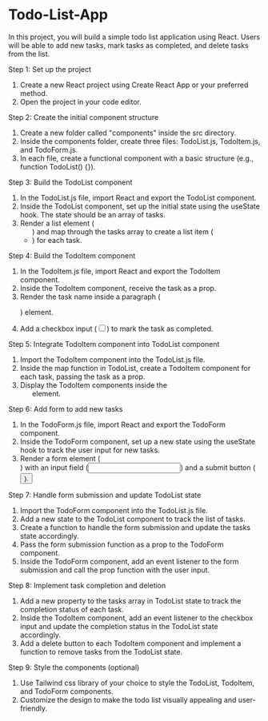 # Todo-List-App

In this project, you will build a simple
todo list application using React.
Users will be able to add new tasks,
mark tasks as completed, and delete tasks from the list.

Step 1: Set up the project

1. Create a new React project using 
   Create React App or your preferred method.
2. Open the project in your code editor.

Step 2: Create the initial component structure

1. Create a new folder called "components"
   inside the src directory.
2. Inside the components folder, create three files:
   TodoList.js, TodoItem.js, and TodoForm.js.
3. In each file, create a functional component with
   a basic structure (e.g., function TodoList() {}).

Step 3: Build the TodoList component

1. In the TodoList.js file, import React
   and export the TodoList component.
2. Inside the TodoList component, 
   set up the initial state using the 
   useState hook. The state should be an array of tasks.
3. Render a list element (<ul>) and map through
   the tasks array to create a list item (<li>) for each task.

Step 4: Build the TodoItem component

1. In the TodoItem.js file, import
   React and export the TodoItem component.
2. Inside the TodoItem component,
   receive the task as a prop.
3. Render the task name inside
   a paragraph (<p>) element.
4. Add a checkbox input (<input type="checkbox">)
   to mark the task as completed.

Step 5: Integrate TodoItem component into TodoList component

1. Import the TodoItem component into the TodoList.js file.
2. Inside the map function in TodoList, create a
   TodoItem component for each task, passing the task as a prop.
3. Display the TodoItem components inside the <ul> element.

Step 6: Add form to add new tasks

1. In the TodoForm.js file, import React
   and export the TodoForm component.
2. Inside the TodoForm component,
   set up a new state using the useState 
   hook to track the user input for new tasks.
3. Render a form element (<form>) with an
   input field (<input>) and a submit button (<button>).

Step 7: Handle form submission and update TodoList state

1. Import the TodoForm component into the TodoList.js file.
2. Add a new state to the TodoList component to track the list of tasks.
3. Create a function to handle the form submission
   and update the tasks state accordingly.
4. Pass the form submission function as a prop to the TodoForm component.
5. Inside the TodoForm component, add an event listener
to the form submission and call the prop function with the user input.

Step 8: Implement task completion and deletion

1. Add a new property to the tasks array in 
   TodoList state to track the completion status of each task.
2. Inside the TodoItem component, add an event listener
   to the checkbox input and update the completion
   status in the TodoList state accordingly.
3. Add a delete button to each TodoItem component
   and implement a function to remove tasks from the TodoList state.

Step 9: Style the components (optional)

1. Use Tailwind css library of your choice to 
   style the TodoList, TodoItem, and TodoForm components.
2. Customize the design to make the
   todo list visually appealing and user-friendly.